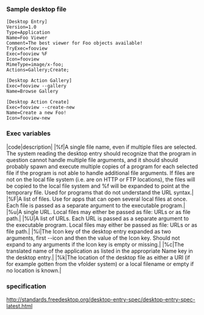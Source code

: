 ### Sample desktop file

```
[Desktop Entry]
Version=1.0
Type=Application
Name=Foo Viewer
Comment=The best viewer for Foo objects available!
TryExec=fooview
Exec=fooview %F
Icon=fooview
MimeType=image/x-foo;
Actions=Gallery;Create;

[Desktop Action Gallery]
Exec=fooview --gallery
Name=Browse Gallery

[Desktop Action Create]
Exec=fooview --create-new
Name=Create a new Foo!
Icon=fooview-new
```

### Exec variables

|code|description|
|%f|A single file name, even if multiple files are selected. The system reading the desktop entry should recognize that the program in question cannot handle multiple file arguments, and it should should probably spawn and execute multiple copies of a program for each selected file if the program is not able to handle additional file arguments. If files are not on the local file system (i.e. are on HTTP or FTP locations), the files will be copied to the local file system and %f will be expanded to point at the temporary file. Used for programs that do not understand the URL syntax.|
|%F|A list of files. Use for apps that can open several local files at once. Each file is passed as a separate argument to the executable program.|
|%u|A single URL. Local files may either be passed as file: URLs or as file path.|
|%U|A list of URLs. Each URL is passed as a separate argument to the executable program. Local files may either be passed as file: URLs or as file path.|
|%i|The Icon key of the desktop entry expanded as two arguments, first --icon and then the value of the Icon key. Should not expand to any arguments if the Icon key is empty or missing.|
|%c|The translated name of the application as listed in the appropriate Name key in the desktop entry.|
|%k|The location of the desktop file as either a URI (if for example gotten from the vfolder system) or a local filename or empty if no location is known.|

### specification

http://standards.freedesktop.org/desktop-entry-spec/desktop-entry-spec-latest.html
